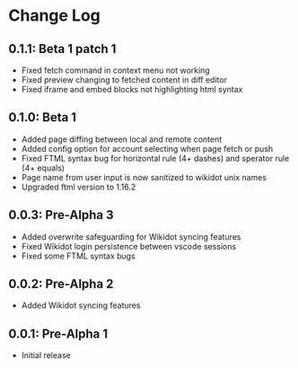 # Change Log

## 0.1.1: Beta 1 patch 1

- Fixed fetch command in context menu not working
- Fixed preview changing to fetched content in diff editor
- Fixed iframe and embed blocks not highlighting html syntax

## 0.1.0: Beta 1

- Added page diffing between local and remote content
- Added config option for account selecting when page fetch or push
- Fixed FTML syntax bug for horizontal rule (4+ dashes) and sperator rule (4+ equals)
- Page name from user input is now sanitized to wikidot unix names
- Upgraded ftml version to 1.16.2

## 0.0.3: Pre-Alpha 3

- Added overwrite safeguarding for Wikidot syncing features
- Fixed Wikidot login persistence between vscode sessions
- Fixed some FTML syntax bugs

## 0.0.2: Pre-Alpha 2

- Added Wikidot syncing features

## 0.0.1: Pre-Alpha 1

- Initial release